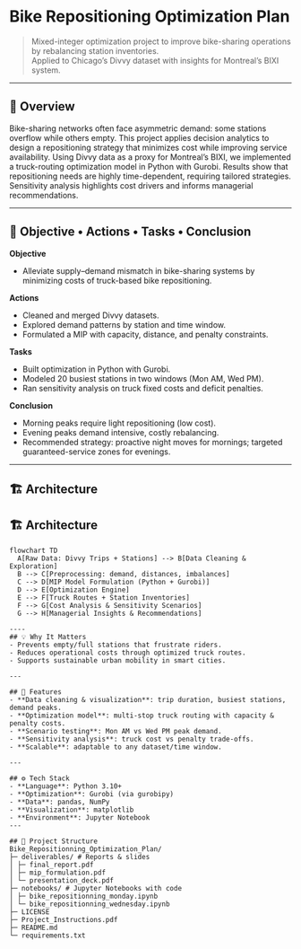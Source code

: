# Bike Repositioning Optimization Plan

> Mixed-integer optimization project to improve bike-sharing operations by rebalancing station inventories.  
> Applied to Chicago’s Divvy dataset with insights for Montreal’s BIXI system.

---
## 📝 Overview
Bike-sharing networks often face asymmetric demand: some stations overflow while others empty. This project applies decision analytics to design a repositioning strategy that minimizes cost while improving service availability. Using Divvy data as a proxy for Montreal’s BIXI, we implemented a truck-routing optimization model in Python with Gurobi. Results show that repositioning needs are highly time-dependent, requiring tailored strategies. Sensitivity analysis highlights cost drivers and informs managerial recommendations.

---

## 🎯 Objective • Actions • Tasks • Conclusion

**Objective**  
- Alleviate supply–demand mismatch in bike-sharing systems by minimizing costs of truck-based bike repositioning.  

**Actions**  
- Cleaned and merged Divvy datasets.  
- Explored demand patterns by station and time window.  
- Formulated a MIP with capacity, distance, and penalty constraints.  

**Tasks**  
- Built optimization in Python with Gurobi.  
- Modeled 20 busiest stations in two windows (Mon AM, Wed PM).  
- Ran sensitivity analysis on truck fixed costs and deficit penalties.  

**Conclusion**  
- Morning peaks require light repositioning (low cost).  
- Evening peaks demand intensive, costly rebalancing.  
- Recommended strategy: proactive night moves for mornings; targeted guaranteed-service zones for evenings.  

---

## 🏗️ Architecture

## 🏗️ Architecture
```mermaid
flowchart TD
  A[Raw Data: Divvy Trips + Stations] --> B[Data Cleaning & Exploration]
  B --> C[Preprocessing: demand, distances, imbalances]
  C --> D[MIP Model Formulation (Python + Gurobi)]
  D --> E[Optimization Engine]
  E --> F[Truck Routes + Station Inventories]
  F --> G[Cost Analysis & Sensitivity Scenarios]
  G --> H[Managerial Insights & Recommendations]

----
## 💡 Why It Matters
- Prevents empty/full stations that frustrate riders.  
- Reduces operational costs through optimized truck routes.  
- Supports sustainable urban mobility in smart cities.  

---

## 🔑 Features
- **Data cleaning & visualization**: trip duration, busiest stations, demand peaks.  
- **Optimization model**: multi-stop truck routing with capacity & penalty costs.  
- **Scenario testing**: Mon AM vs Wed PM peak demand.  
- **Sensitivity analysis**: truck cost vs penalty trade-offs.  
- **Scalable**: adaptable to any dataset/time window.  

---

## ⚙️ Tech Stack
- **Language**: Python 3.10+  
- **Optimization**: Gurobi (via gurobipy)  
- **Data**: pandas, NumPy  
- **Visualization**: matplotlib  
- **Environment**: Jupyter Notebook  
---

## 📂 Project Structure
Bike_Repositionning_Optimization_Plan/
├─ deliverables/ # Reports & slides
│ ├─ final_report.pdf
│ ├─ mip_formulation.pdf
│ └─ presentation_deck.pdf
├─ notebooks/ # Jupyter Notebooks with code
│ ├─ bike_repositionning_monday.ipynb
│ └─ bike_repositionning_wednesday.ipynb
├─ LICENSE
├─ Project_Instructions.pdf
├─ README.md
└─ requirements.txt



